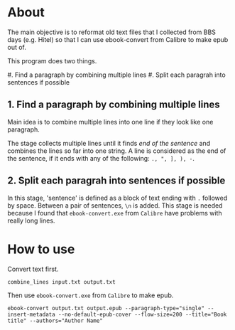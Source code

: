 # About

The main objective is to reformat old text files that I collected from BBS days (e.g. Hitel) so that I can use ebook-convert from Calibre to make epub out of.

This program does two things. 

#. Find a paragraph by combining multiple lines
#. Split each paragrah into sentences if possible


## 1. Find a paragraph by combining multiple lines

Main idea is to combine multiple lines into one line if they look like one paragraph.

The stage collects multiple lines until it finds *end of the sentence* and combines the lines so far into one string. 
A line is considered as the end of the sentence, if it ends with any of the following: `., ", ], ), -`.

## 2. Split each paragrah into sentences if possible

In this stage, 'sentence' is defined as a block of text ending with `.` followed by space.
Between a pair of sentences, `\n` is added.
This stage is needed because I found that `ebook-convert.exe` from `Calibre` have problems with really long lines.


# How to use

Convert text first.

```
combine_lines input.txt output.txt
```

Then use `ebook-convert.exe` from `Calibre` to make epub.

```
ebook-convert output.txt output.epub --paragraph-type="single" --insert-metadata --no-default-epub-cover --flow-size=200 --title="Book title" --authors="Author Name"
```
